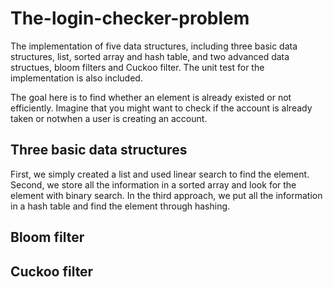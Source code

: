 # The-login-checker-problem

The implementation of five data structures, including three basic data structures, list, sorted array and hash table, and two advanced data structues, bloom filters and Cuckoo filter. The unit test for the implementation is also included.

The goal here is to find whether an element is already existed or not efficiently. Imagine that you might want to check if the account is already taken or notwhen a user is creating an account.

## Three basic data structures
First, we simply created a list and used linear search to find the element. Second, we store all the information in a sorted array and look for the element with binary search. In the third approach, we put all the information in a hash table and find the element through hashing.

## Bloom filter


## Cuckoo filter
